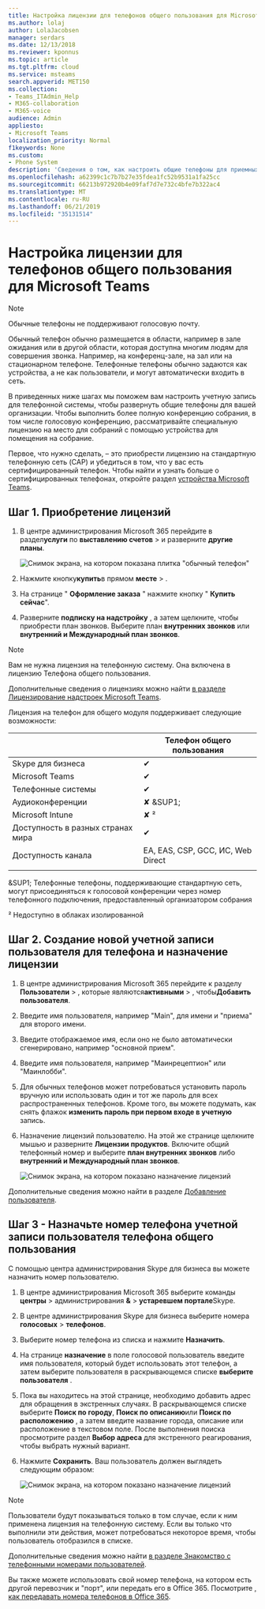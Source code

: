 ```yaml
---
title: Настройка лицензии для телефонов общего пользования для Microsoft Teams
ms.author: lolaj
author: LolaJacobsen
manager: serdars
ms.date: 12/13/2018
ms.reviewer: kponnus
ms.topic: article
ms.tgt.pltfrm: cloud
ms.service: msteams
search.appverid: MET150
ms.collection:
- Teams_ITAdmin_Help
- M365-collaboration
- M365-voice
audience: Admin
appliesto:
- Microsoft Teams
localization_priority: Normal
f1keywords: None
ms.custom:
- Phone System
description: 'Сведения о том, как настроить общие телефоны для приемных, областей приема и конференц-залов '
ms.openlocfilehash: a62399c1c7b7b27e35fdea1fc52b9531a1fa25cc
ms.sourcegitcommit: 66213b972920b4e09faf7d7e732c4bfe7b322ac4
ms.translationtype: MT
ms.contentlocale: ru-RU
ms.lasthandoff: 06/21/2019
ms.locfileid: "35131514"
---
```

# <a name="set-up-the-common-area-phone-license-for-microsoft-teams"></a>Настройка лицензии для телефонов общего пользования для Microsoft Teams
> [!NOTE]
> Обычные телефоны не поддерживают голосовую почту.

Обычный телефон обычно размещается в области, например в зале ожидания или в другой области, которая доступна многим людям для совершения звонка. Например, на конференц-зале, на зал или на стационарном телефоне. Телефонные телефоны обычно задаются как устройства, а не как пользователи, и могут автоматически входить в сеть.

В приведенных ниже шагах мы поможем вам настроить учетную запись для телефонной системы, чтобы развернуть общие телефоны для вашей организации. Чтобы выполнить более полную конференцию собрания, в том числе голосовую конференцию, рассматривайте специальную лицензию на место для собраний с помощью устройства для помещения на собрание. 

Первое, что нужно сделать, – это приобрести лицензию на стандартную телефонную сеть (CAP) и убедиться в том, что у вас есть сертифицированный телефон. Чтобы найти и узнать больше о сертифицированных телефонах, откройте раздел [устройства Microsoft Teams](https://products.office.com/microsoft-teams/across-devices?ms.url=officecomteamsdevices&rtc=1). 

## <a name="step-1---buy-the-licenses"></a>Шаг 1. Приобретение лицензий

1. В центре администрирования Microsoft 365 перейдите в раздел**услуги** по **выставлению счетов** > и разверните **другие планы**.

    ![Снимок экрана, на котором показана плитка "обычный телефон"](media/set-up-common-area-phone-image1.png)

2. Нажмите кнопку**купить**в прямом **месте** > .

3. На странице " **Оформление заказа** " нажмите кнопку " **Купить сейчас**".

4. Разверните **подписку на надстройку** , а затем щелкните, чтобы приобрести план звонков. Выберите план **внутренних звонков** или **внутренний и Международный план звонков**.

> [!NOTE]
> Вам не нужна лицензия на телефонную систему. Она включена в лицензию Телефона общего пользования.

Дополнительные сведения о лицензиях можно найти [в разделе Лицензирование надстроек Microsoft Teams](teams-add-on-licensing/microsoft-teams-add-on-licensing.md).

Лицензия на телефон для общего модуля поддерживает следующие возможности: 


|   |  Телефон общего пользования  |
|---------|---------|
|Skype для бизнеса |   &#x2714; |
|Microsoft Teams |   &#x2714; |
|Телефонные системы |    &#x2714; |
|Аудиоконференции |       &#x2718; &SUP1;  |
|Microsoft Intune |        &#x2718; &sup2; |
|Доступность в разных странах мира |    &#x2714; |
|Доступность канала |    EA, EAS, CSP, GCC, ИС, Web Direct  |
|      |         |

&SUP1; Телефонные телефоны, поддерживающие стандартную сеть, могут присоединяться к голосовой конференции через номер телефонного подключения, предоставленный организатором собрания

&sup2; Недоступно в облаках изолированной  



## <a name="step-2---create-a-new-user-account-for-the-phone-and-assign-the-licenses"></a>Шаг 2. Создание новой учетной записи пользователя для телефона и назначение лицензии

1. В центре администрирования Microsoft 365 перейдите к разделу **Пользователи** > , которые являются**активными** > , чтобы**Добавить пользователя**.

2. Введите имя пользователя, например "Main", для имени и "приема" для второго имени.

3. Введите отображаемое имя, если оно не было автоматически сгенерировано, например "основной прием".

4. Введите имя пользователя, например "Маинрецептион" или "Маинлобби".

5. Для обычных телефонов может потребоваться установить пароль вручную или использовать один и тот же пароль для всех распространенных телефонов. Кроме того, вы можете подумать, как снять флажок **изменить пароль при первом входе в учетную** запись.

6. Назначение лицензий пользователю. На этой же странице щелкните мышью и разверните **Лицензии продуктов**. Включите общий телефонный номер и выберите **план внутренних звонков** либо **внутренний и Международный план звонков**. 

    ![Снимок экрана, на котором показано назначение лицензий](media/set-up-common-area-phone-image2.png)

Дополнительные сведения можно найти в разделе [Добавление пользователя](https://docs.microsoft.com/office365/admin/add-users/add-users?redirectSourcePath=%252farticle%252f1970f7d6-03b5-442f-b385-5880b9c256ec&view=o365-worldwide).

## <a name="step-3---assign-a-phone-number-to-the-common-area-phone-user-account"></a>Шаг 3 - Назначьте номер телефона учетной записи пользователя телефона общего пользования

С помощью центра администрирования Skype для бизнеса вы можете назначить номер пользователю.

1. В центре администрирования Microsoft 365 выберите команды **центры** > администрирования **&** > **устаревшем портале**Skype.

2. В центре администрирования Skype для бизнеса выберите номера **голосовых** > **телефонов**.

3.  Выберите номер телефона из списка и нажмите **Назначить**.

4. На странице **назначение** в поле голосовой пользователь введите имя пользователя, который будет использовать этот телефон, а затем выберите пользователя в раскрывающемся списке **выберите пользователя** .

5. Пока вы находитесь на этой странице, необходимо добавить адрес для обращения в экстренных случаях. В раскрывающемся списке выберите **Поиск по городу**, **Поиск по описанию**или **Поиск по расположению** , а затем введите название города, описание или расположение в текстовом поле. После выполнения поиска просмотрите раздел **Выбор адреса** для экстренного реагирования, чтобы выбрать нужный вариант.

6. Нажмите **Сохранить**. Ваш пользователь должен выглядеть следующим образом:

   ![Снимок экрана, на котором показано назначение лицензий](media/set-up-common-area-phone-image3.png)

> [!NOTE]
> Пользователи будут показываться только в том случае, если к ним применена лицензия на телефонную систему. Если вы только что выполнили эти действия, может потребоваться некоторое время, чтобы пользователь отобразился в списке.

Дополнительные сведения можно найти [в разделе Знакомство с телефонными номерами пользователей](/microsoftteams/getting-phone-numbers-for-your-users).

Вы также можете использовать свой номер телефона, на котором есть другой перевозчик и "порт", или передать его в Office 365. Посмотрите [, как передавать номера телефонов в Office 365](transfer-phone-numbers-to-office-365.md).


